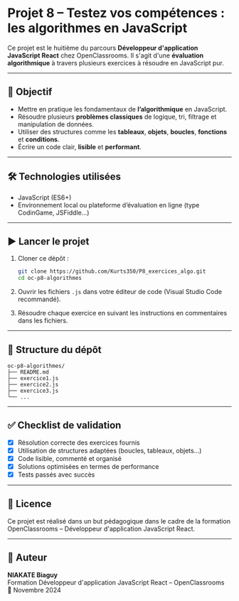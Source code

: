 # Projet 8 – Testez vos compétences : les algorithmes en JavaScript

Ce projet est le huitième du parcours **Développeur d'application JavaScript React** chez OpenClassrooms. Il s'agit d'une **évaluation algorithmique** à travers plusieurs exercices à résoudre en JavaScript pur.

---

## 🎯 Objectif

- Mettre en pratique les fondamentaux de **l’algorithmique** en JavaScript.
- Résoudre plusieurs **problèmes classiques** de logique, tri, filtrage et manipulation de données.
- Utiliser des structures comme les **tableaux**, **objets**, **boucles**, **fonctions** et **conditions**.
- Écrire un code clair, **lisible** et **performant**.

---

## 🛠️ Technologies utilisées

- JavaScript (ES6+)
- Environnement local ou plateforme d’évaluation en ligne (type CodinGame, JSFiddle…)

---

## ▶️ Lancer le projet

1. Cloner ce dépôt :
   ```bash
   git clone https://github.com/Kurts350/P8_exercices_algo.git
   cd oc-p8-algorithmes
   ```

2. Ouvrir les fichiers `.js` dans votre éditeur de code (Visual Studio Code recommandé).

3. Résoudre chaque exercice en suivant les instructions en commentaires dans les fichiers.

---

## 📂 Structure du dépôt

```
oc-p8-algorithmes/
├── README.md
├── exercice1.js
├── exercice2.js
├── exercice3.js
└── ...
```

---

## ✅ Checklist de validation

- [x] Résolution correcte des exercices fournis
- [x] Utilisation de structures adaptées (boucles, tableaux, objets…)
- [x] Code lisible, commenté et organisé
- [x] Solutions optimisées en termes de performance
- [x] Tests passés avec succès

---

## 📄 Licence

Ce projet est réalisé dans un but pédagogique dans le cadre de la formation OpenClassrooms – Développeur d'application JavaScript React.

---

## 👤 Auteur

**NIAKATE Biaguy**  
Formation Développeur d'application JavaScript React – OpenClassrooms  
📅 Novembre 2024

